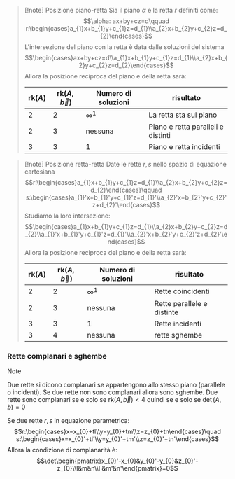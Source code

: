 >[!note] Posizione piano-retta
>Sia il piano $\alpha$ e la retta $r$ definiti come: $$\alpha: ax+by+cz=d\qquad r:\begin{cases}a_{1}x+b_{1}y+c_{1}z=d_{1}\\a_{2}x+b_{2}y+c_{2}z=d_{2}\end{cases}$$
>L'intersezione del piano con la retta è data dalle soluzioni del sistema $$\begin{cases}ax+by+cz=d\\a_{1}x+b_{1}y+c_{1}z=d_{1}\\a_{2}x+b_{2}y+c_{2}z=d_{2}\end{cases}$$
>Allora la posizione reciproca del piano e della retta sarà:
>
>| $\text{rk}(A)$ | $\text{rk}(A,\overrightarrow{b})$ | Numero di soluzioni | risultato |
>| - | -| - | - |
>| 2 | 2 | $\infty^{1}$ | La retta sta sul piano |
>| 2 | 3 | nessuna | Piano e retta paralleli e distinti |
>| 3 | 3 | 1 | Piano e retta incidenti |

>[!note] Posizione retta-retta
>Date le rette $r,s$ nello spazio di equazione cartesiana $$r:\begin{cases}a_{1}x+b_{1}y+c_{1}z=d_{1}\\a_{2}x+b_{2}y+c_{2}z=d_{2}\end{cases}\qquad s:\begin{cases}a_{1}'x+b_{1}'y+c_{1}'z=d_{1}'\\a_{2}'x+b_{2}'y+c_{2}'z+d_{2}'\end{cases}$$
>Studiamo la loro intersezione: $$\begin{cases}a_{1}x+b_{1}y+c_{1}z=d_{1}\\a_{2}x+b_{2}y+c_{2}z=d_{2}\\a_{1}'x+b_{1}'y+c_{1}'z=d_{1}'\\a_{2}'x+b_{2}'y+c_{2}'z+d_{2}'\end{cases}$$
>Allora la posizione reciproca del piano e della retta sarà:
>
>| $\text{rk}(A)$ | $\text{rk}(A,\overrightarrow{b})$ | Numero di soluzioni | risultato |
>| - | -| - | - |
>| 2 | 2 | $\infty^{1}$ | Rette coincidenti |
>| 2 | 3 | nessuna | Rette parallele e distinte |
>| 3 | 3 | 1 | Rette incidenti |
>| 3 | 4 | nessuna | rette sghembe |

### Rette complanari e sghembe
>[!note]
>Due rette si dicono complanari se appartengono allo stesso piano (parallele o incidenti). Se due rette non sono complanari allora sono sghembe. Due rette sono complanari se e solo se $\text{rk}(A,\overrightarrow{b})<4$ quindi se e solo se $\det(A,b)=0$
>
>Se due rette $r,s$ in equazione parametrica: $$r:\begin{cases}x=x_{0}+tl\\y=y_{0}+tm\\z=z_{0}+tn\end{cases}\quad s:\begin{cases}x=x_{0}'+tl'\\y=y_{0}'+tm'\\z=z_{0}'+tn'\end{cases}$$
>Allora la condizione di complanarità è: $$\det\begin{pmatrix}x_{0}'-x_{0}&y_{0}'-y_{0}&z_{0}'-z_{0}\\l&m&n\\l'&m'&n'\end{pmatrix}=0$$

